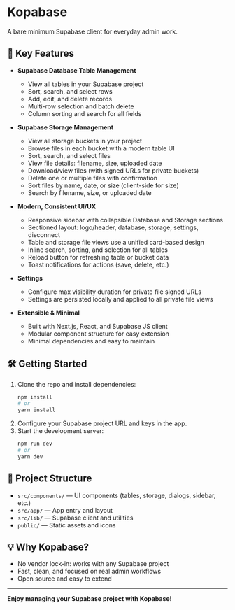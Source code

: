 # Kopabase

A bare minimum Supabase client for everyday admin work.

## 🚀 Key Features

- **Supabase Database Table Management**
  - View all tables in your Supabase project
  - Sort, search, and select rows
  - Add, edit, and delete records
  - Multi-row selection and batch delete
  - Column sorting and search for all fields

- **Supabase Storage Management**
  - View all storage buckets in your project
  - Browse files in each bucket with a modern table UI
  - Sort, search, and select files
  - View file details: filename, size, uploaded date
  - Download/view files (with signed URLs for private buckets)
  - Delete one or multiple files with confirmation
  - Sort files by name, date, or size (client-side for size)
  - Search by filename, size, or uploaded date

- **Modern, Consistent UI/UX**
  - Responsive sidebar with collapsible Database and Storage sections
  - Sectioned layout: logo/header, database, storage, settings, disconnect
  - Table and storage file views use a unified card-based design
  - Inline search, sorting, and selection for all tables
  - Reload button for refreshing table or bucket data
  - Toast notifications for actions (save, delete, etc.)

- **Settings**
  - Configure max visibility duration for private file signed URLs
  - Settings are persisted locally and applied to all private file views

- **Extensible & Minimal**
  - Built with Next.js, React, and Supabase JS client
  - Modular component structure for easy extension
  - Minimal dependencies and easy to maintain

## 🛠️ Getting Started

1. Clone the repo and install dependencies:
   ```bash
   npm install
   # or
   yarn install
   ```
2. Configure your Supabase project URL and keys in the app.
3. Start the development server:
   ```bash
   npm run dev
   # or
   yarn dev
   ```

## 📁 Project Structure

- `src/components/` — UI components (tables, storage, dialogs, sidebar, etc.)
- `src/app/` — App entry and layout
- `src/lib/` — Supabase client and utilities
- `public/` — Static assets and icons

## 💡 Why Kopabase?

- No vendor lock-in: works with any Supabase project
- Fast, clean, and focused on real admin workflows
- Open source and easy to extend

---

**Enjoy managing your Supabase project with Kopabase!**

